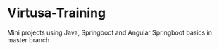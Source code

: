 # Virtusa-Training
Mini projects using Java, Springboot and Angular
Springboot basics in master branch 
